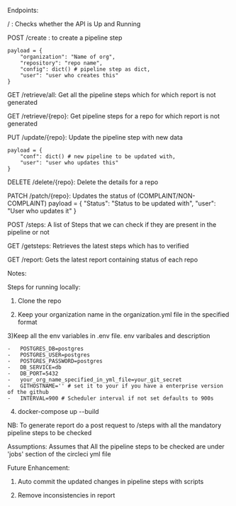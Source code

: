 Endpoints:



/ : Checks whether the API is Up and Running


POST /create : to create a pipeline step



    payload = {
        "organization": "Name of org",
        "repository": "repo name",
        "config": dict() # pipeline step as dict,
        "user": "user who creates this"
    }



GET /retrieve/all: Get all the pipeline steps which for which  report is not generated


GET /retrieve/{repo}: Get pipeline steps for a repo for which report is not generated


PUT /update/{repo}: Update the pipeline step with new data


    payload = {
        "conf": dict() # new pipeline to be updated with,
        "user": "user who updates this"
    }



DELETE /delete/{repo}: Delete the details for a repo


PATCH /patch/{repo}: Updates the status of (COMPLAINT/NON-COMPLAINT)
    payload = {
        "Status": "Status to be updated with",
        "user": "User who updates it"
    }


POST /steps: A list of Steps that we can check if they are present in the pipeline or not


GET /getsteps: Retrieves the latest steps which has to verified


GET /report: Gets the latest report containing status of each repo



Notes:



Steps for running locally:



1) Clone the repo


2) Keep your organization name in the organization.yml file in the specified format



3)Keep all the env variables in .env file. env varibales and description
    
    
    -   POSTGRES_DB=postgres
    -   POSTGRES_USER=postgres
    -   POSTGRES_PASSWORD=postgres
    -   DB_SERVICE=db
    -   DB_PORT=5432
    -   your_org_name_specified_in_yml_file=your_git_secret
    -   GITHOSTNAME='' # set it to your if you have a enterprise version of the github
    -   INTERVAL=900 # Scheduler interval if not set defaults to 900s



4) docker-compose up --build




NB: To generate report do a post request to  /steps with all the mandatory pipeline steps to be checked



Assumptions: Assumes that All the pipeline steps to be checked are under 'jobs' section of the circleci yml file



Future Enhancement:

1) Auto commit the updated changes in pipeline steps with scripts


2) Remove inconsistencies in report
